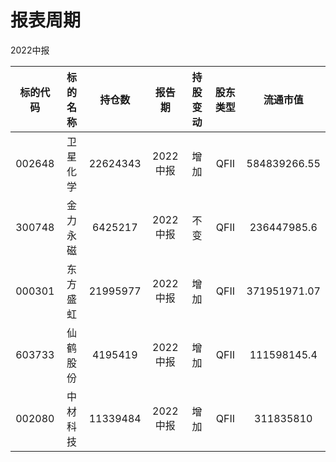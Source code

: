# 报表周期 

2022中报

| 标的代码 | 标的名称 | 持仓数 | 报告期 | 持股变动 | 股东类型 | 流通市值 |
|:--:|:--:|:--:|:--:|:--:|:--:|:--:|
|002648|卫星化学|22624343|2022中报|增加|QFII|584839266.55|
|300748|金力永磁|6425217|2022中报|不变|QFII|236447985.6|
|000301|东方盛虹|21995977|2022中报|增加|QFII|371951971.07|
|603733|仙鹤股份|4195419|2022中报|增加|QFII|111598145.4|
|002080|中材科技|11339484|2022中报|增加|QFII|311835810|